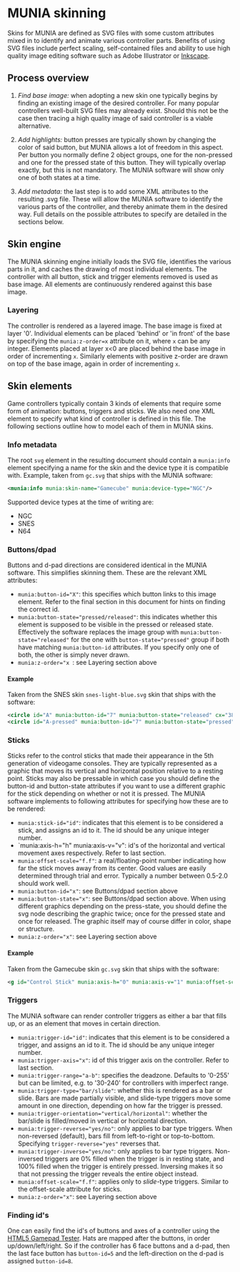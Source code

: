 # MUNIA skinning

Skins for MUNIA are defined as SVG files with some custom attributes mixed in to identify and animate various controller parts.
Benefits of using SVG files include perfect scaling, self-contained files and ability to use high quality image editing software such as Adobe Illustrator or [Inkscape](https://inkscape.org/).


## Process overview
1. *Find base image:* when adopting a new skin one typically begins by finding an existing image of the desired controller. For many popular controllers well-built SVG files may already exist. Should this not be the case then tracing a high quality image of said controller is a viable alternative.

2. *Add highlights:* button presses are typically shown by changing the color of said button, but MUNIA allows a lot of freedom in this aspect. Per button you normally define 2 object groups, one for the non-pressed and one for the pressed state of this button. They will typically overlap exactly, but this is not mandatory. The MUNIA software will show only one of both states at a time.

3. *Add metadata:* the last step is to add some XML attributes to the resulting .svg file. These will allow the MUNIA software to identify the various parts of the controller, and thereby animate them in the desired way. Full details on the possible attributes to specify are detailed in the sections below.


## Skin engine
The MUNIA skinning engine initially loads the SVG file, identifies the various parts in it, and caches the drawing of most individual elements. The controller with all button, stick and trigger elements removed is used as base image. All elements are continuously rendered against this base image.

### Layering
The controller is rendered as a layered image. The base image is fixed at layer '0'. Individual elements can be placed 'behind' or 'in front' of the base by specifying the `munia:z-order=x` attribute on it, where `x` can be any integer. Elements placed at layer x<0 are placed behind the base image in order of incrementing `x`. Similarly elements with positive z-order are drawn on top of the base image, again in order of incrementing `x`.


## Skin elements
Game controllers typically contain 3 kinds of elements that require some form of animation: buttons, triggers and sticks. We also need one XML element to specify what kind of controller is defined in this file. The following sections outline how to model each of them in MUNIA skins.

### Info metadata
The root `svg` element in the resulting document should contain a `munia:info` element specifying a name for the skin and the device type it is compatible with. 
Example, taken from `gc.svg` that ships with the MUNIA software:
``` xml
<munia:info munia:skin-name="Gamecube" munia:device-type="NGC"/>
```
Supported device types at the time of writing are:
* NGC
* SNES
* N64


### Buttons/dpad
Buttons and d-pad directions are considered identical in the MUNIA software. This simplifies skinning them. These are the relevant XML attributes:
* `munia:button-id="X"`: this specifies which button links to this image element. Refer to the final section in this document for hints on finding the correct id.
* `munia:button-state="pressed/released"`: this indicates whether this element is supposed to be visible in the pressed or released state. Effectively the software replaces the image group with `munia:button-state="released"` for the one with `button-state="pressed"` group if both have matching `munia:button-id` attributes. If you specify only one of both, the other is simply never drawn.
* `munia:z-order="x `: see Layering section above

#### Example
Taken from the SNES skin `snes-light-blue.svg` skin that ships with the software:
``` xml
<circle id="A" munia:button-id="7" munia:button-state="released" cx="380" cy="125" r="25" style="fill:#4d4d4d"/>
<circle id="A-pressed" munia:button-id="7" munia:button-state="pressed" cx="380" cy="125" r="25" style="fill:#0000ff"/>
```


### Sticks
Sticks refer to the control sticks that made their appearance in the 5th generation of videogame consoles. They are typically represented as a graphic that moves its vertical and horizontal position relative to a resting point. Sticks may also be pressable in which case you should define the button-id and button-state attributes if you want to use a different graphic for the stick depending on whether or not it is pressed. The MUNIA software implements to following attributes for specifying how these are to be rendered:

* `munia:stick-id="id"`: indicates that this element is to be considered a stick, and assigns an id to it. The id should be any unique integer number.
* `munia:axis-h="h" munia:axis-v="v": id's of the horizontal and vertical movement axes respectively. Refer to last section.
* `munia:offset-scale="f.f"`: a real/floating-point number indicating how far the stick moves away from its center. Good values are easily determined through trial and error. Typically a number between 0.5-2.0 should work well.
* `munia:button-id="x"`: see Buttons/dpad section above
* `munia:button-state="x"`: see Buttons/dpad section above. When using different graphics depending on the press-state, you should define the svg node describing the graphic twice; once for the pressed state and once for released. The graphic itself may of course differ in color, shape or structure.
* `munia:z-order="x"`: see Layering section above

#### Example
Taken from the Gamecube skin `gc.svg` skin that ships with the software:

``` xml
<g id="Control Stick" munia:axis-h="0" munia:axis-v="1" munia:offset-scale="1.8" transform="translate(8.6180222,-28.433458)"> ... </g>
```

### Triggers
The MUNIA software can render controller triggers as either a bar that fills up, or as an element that moves in certain direction.

* `munia:trigger-id="id"`: indicates that this element is to be considered a trigger, and assigns an id to it. The id should be any unique integer number.
* `munia:trigger-axis="x"`: id of this trigger axis on the controller. Refer to last section.
* `munia:trigger-range="a-b"`: specifies the deadzone. Defaults to '0-255' but can be limited, e.g. to '30-240' for controllers with imperfect range.
* `munia:trigger-type="bar/slide"`: whether this is rendered as a bar or slide. Bars are made partially visible, and slide-type triggers move some amount in one direction, depending on how far the trigger is pressed. 
* `munia:trigger-orientation="vertical/horizontal"`: whether the bar/slide is filled/moved in vertical or horizontal direction.
* `munia:trigger-reverse="yes/no"`: only applies to bar type triggers. When non-reversed (default), bars fill from left-to-right or top-to-bottom. Specifying `trigger-reverse="yes"` reverses that.
* `munia:trigger-inverse="yes/no"`: only applies to bar type triggers. Non-inversed triggers are 0% filled when the trigger is in resting state, and 100% filled when the trigger is entirely pressed. Inversing makes it so that not pressing the trigger reveals the entire object instead.
* `munia:offset-scale="f.f"`: applies only to *slide*-type triggers. Similar to the offset-scale attribute for sticks.
* `munia:z-order="x"`: see Layering section above


### Finding id's
One can easily find the id's of buttons and axes of a controller using the [HTML5 Gamepad Tester](http://html5gamepad.com).
Hats are mapped after the buttons, in order up/down/left/right. So if the controller has 6 face buttons and a d-pad, then the last face button has `button-id=5` and the left-direction on the d-pad is assigned `button-id=8`.
